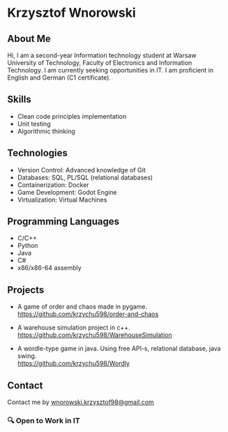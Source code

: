 # Krzysztof Wnorowski
## About Me
Hi, I am a second-year Information technology student at Warsaw University of Technology, Faculty of Electronics and Information Technology. I am currently seeking opportunities in IT.
I am proficient in English and German (C1 certificate).

## Skills
- Clean code principles implementation
- Unit testing
- Algorithmic thinking

## Technologies
- Version Control: Advanced knowledge of Git
- Databases: SQL, PL/SQL (relational databases)
- Containerization: Docker
- Game Development: Godot Engine
- Virtualization: Virtual Machines
  
## Programming Languages
- C/C++
- Python
- Java
- C#
- x86/x86-64 assembly

## Projects
* A game of order and chaos made in pygame. <br/>
  https://github.com/krzychu598/order-and-chaos

* A warehouse simulation project in c++. <br/>
  https://github.com/krzychu598/WarehouseSimulation

* A wordle-type game in java. Using free API-s, relational database, java swing. <br/>
  https://github.com/krzychu598/Wordly

## Contact
Contact me by wnorowski.krzysztof98@gmail.com

### 🔍 Open to Work in IT
